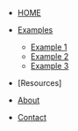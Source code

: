 <!-- docs/_sidebar.md -->

* [HOME](./)

* [Examples](./examples/index)
  * [Example 1](./examples/example1/index)
  * [Example 2](./examples/example2/index)
  * [Example 3](./examples/example3/index)

* [Resources]

* [About](./about/index)

* [Contact](./contact/index)